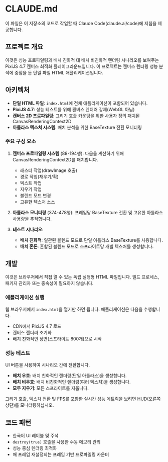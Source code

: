 # CLAUDE.md

이 파일은 이 저장소의 코드로 작업할 때 Claude Code(claude.ai/code)에 지침을 제공합니다.

## 프로젝트 개요

이것은 성능 프로파일링과 배치 친화적 대 배치 비친화적 렌더링 시나리오를 보여주는 PixiJS 4.7 캔버스 최적화 플레이그라운드입니다. 이 프로젝트는 캔버스 렌더링 성능 분석에 중점을 둔 단일 파일 HTML 애플리케이션입니다.

## 아키텍처

- **단일 HTML 파일**: `index.html`에 전체 애플리케이션이 포함되어 있습니다.
- **PixiJS 4.7**: 성능 테스트를 위해 캔버스 렌더러 강제(WebGL 아님)
- **캔버스 2D 프로파일링**: 그리기 호출 카운팅을 위한 사용자 정의 패치된 CanvasRenderingContext2D
- **아틀라스 텍스처 시스템**: 배치 분석을 위한 BaseTexture 전환 모니터링

### 주요 구성 요소

1. **캔버스 프로파일링 시스템** (88-194행): 다음을 계산하기 위해 CanvasRenderingContext2D를 패치합니다.
   - 래스터 작업(drawImage 호출)
   - 경로 작업(채우기/획)
   - 텍스트 작업
   - 지우기 작업
   - 블렌드 모드 변경
   - 고유한 텍스처 소스

2. **아틀라스 모니터링** (374-478행): 프레임당 BaseTexture 전환 및 고유한 아틀라스 사용량을 추적합니다.

3. **테스트 시나리오**:
   - **배치 친화적**: 일관된 블렌드 모드로 단일 아틀라스 BaseTexture를 사용합니다.
   - **배치 혼돈**: 혼합된 블렌드 모드로 스프라이트당 개별 텍스처를 생성합니다.

## 개발

이것은 브라우저에서 직접 열 수 있는 독립 실행형 HTML 파일입니다. 빌드 프로세스, 패키지 관리자 또는 종속성이 필요하지 않습니다.

### 애플리케이션 실행

웹 브라우저에서 `index.html`을 열기만 하면 됩니다. 애플리케이션은 다음을 수행합니다.
- CDN에서 PixiJS 4.7 로드
- 캔버스 렌더러 초기화
- 배치 친화적인 장면(스프라이트 800개)으로 시작

### 성능 테스트

UI 버튼을 사용하여 시나리오 간에 전환합니다.
- **배치 우호**: 배치 친화적인 렌더링(단일 아틀라스)을 생성합니다.
- **배치 비우호**: 배치 비친화적인 렌더링(여러 텍스처)을 생성합니다.
- **모두 지우기**: 모든 스프라이트를 지웁니다.

그리기 호출, 텍스처 전환 및 FPS를 포함한 실시간 성능 메트릭을 보려면 HUD(오른쪽 상단)를 모니터링하십시오.

## 코드 패턴

- 한국어 UI 레이블 및 주석
- `destroy(true)` 호출을 사용한 수동 메모리 관리
- 성능 중심 렌더링 최적화
- 매 프레임 재설정되는 프레임 기반 프로파일링 카운터